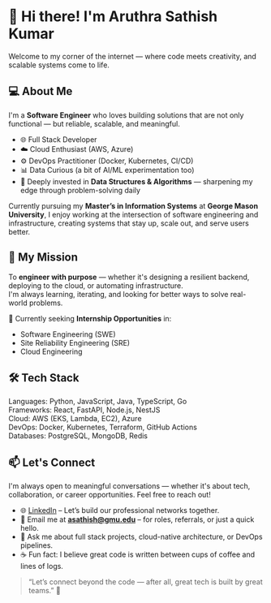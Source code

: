 # 👋 Hi there! I'm Aruthra Sathish Kumar

Welcome to my corner of the internet — where code meets creativity, and scalable systems come to life.


## 💻 About Me

I'm a **Software Engineer** who loves building solutions that are not only functional — but reliable, scalable, and meaningful.

- 🌐 Full Stack Developer  
- ☁️ Cloud Enthusiast (AWS, Azure)  
- ⚙️ DevOps Practitioner (Docker, Kubernetes, CI/CD)  
- 📊 Data Curious (a bit of AI/ML experimentation too)  
- 🧠 Deeply invested in **Data Structures & Algorithms** — sharpening my edge through problem-solving daily

Currently pursuing my **Master’s in Information Systems** at **George Mason University**, I enjoy working at the intersection of software engineering and infrastructure, creating systems that stay up, scale out, and serve users better.


## 🚀 My Mission

To **engineer with purpose** — whether it's designing a resilient backend, deploying to the cloud, or automating infrastructure.  
I'm always learning, iterating, and looking for better ways to solve real-world problems.

🎯 Currently seeking **Internship Opportunities** in:

- Software Engineering (SWE)  
- Site Reliability Engineering (SRE)  
- Cloud Engineering  


## 🛠️ Tech Stack

Languages: Python, JavaScript, Java, TypeScript, Go  
Frameworks: React, FastAPI, Node.js, NestJS  
Cloud: AWS (EKS, Lambda, EC2), Azure  
DevOps: Docker, Kubernetes, Terraform, GitHub Actions  
Databases: PostgreSQL, MongoDB, Redis  


## 📫 Let's Connect

I'm always open to meaningful conversations — whether it's about tech, collaboration, or career opportunities. Feel free to reach out!

- 🌐 [LinkedIn](https://linkedin.com/in/aruthra-sathish-kumar369) – Let’s build our professional networks together.
- 📧 Email me at **asathish@gmu.edu** – for roles, referrals, or just a quick hello.
- 💬 Ask me about full stack projects, cloud-native architecture, or DevOps pipelines.
- ☕ Fun fact: I believe great code is written between cups of coffee and lines of logs.

> “Let’s connect beyond the code — after all, great tech is built by great teams.” 🚀

